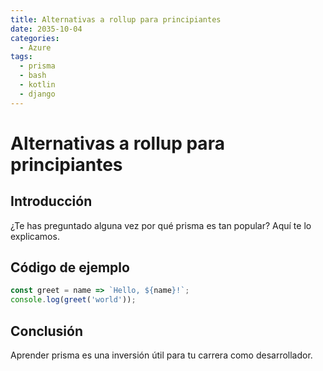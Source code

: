 ```yaml
---
title: Alternativas a rollup para principiantes
date: 2035-10-04
categories:
  - Azure
tags:
  - prisma
  - bash
  - kotlin
  - django
---
```


# Alternativas a rollup para principiantes

## Introducción

¿Te has preguntado alguna vez por qué prisma es tan popular? Aquí te lo explicamos.

## Código de ejemplo

```javascript
const greet = name => `Hello, ${name}!`;
console.log(greet('world'));
```

## Conclusión

Aprender prisma es una inversión útil para tu carrera como desarrollador.